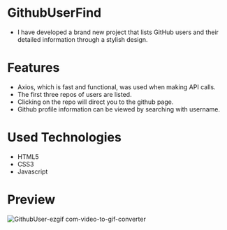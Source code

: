 # GithubUserFind

- I have developed a brand new project that lists GitHub users and their detailed information through a stylish design.

# Features

- Axios, which is fast and functional, was used when making API calls.
- The first three repos of users are listed.
- Clicking on the repo will direct you to the github page.
- Github profile information can be viewed by searching with username.

# Used Technologies

- HTML5
- CSS3
- Javascript

# Preview

![GithubUser-ezgif com-video-to-gif-converter](https://github.com/user-attachments/assets/b0008000-affb-4fd9-9e24-e0286e1f39f8)
